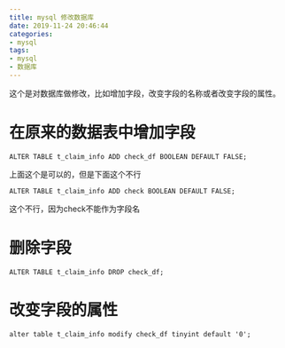 ```yaml
---
title: mysql 修改数据库
date: 2019-11-24 20:46:44
categories:
- mysql
tags:
- mysql
- 数据库
---
```

这个是对数据库做修改，比如增加字段，改变字段的名称或者改变字段的属性。

<!-- more -->

# 在原来的数据表中增加字段

	ALTER TABLE t_claim_info ADD check_df BOOLEAN DEFAULT FALSE;

上面这个是可以的，但是下面这个不行

	ALTER TABLE t_claim_info ADD check BOOLEAN DEFAULT FALSE;

这个不行，因为check不能作为字段名

# 删除字段

	ALTER TABLE t_claim_info DROP check_df;

# 改变字段的属性

	alter table t_claim_info modify check_df tinyint default '0';
